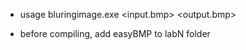 * usage
bluringimage.exe <input.bmp> <output.bmp> <treadCount> <coreCount>

- before compiling, add easyBMP to labN folder
